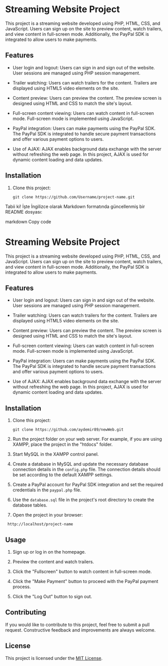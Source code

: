 # Streaming Website Project

This project is a streaming website developed using PHP, HTML, CSS, and JavaScript. Users can sign up on the site to preview content, watch trailers, and view content in full-screen mode. Additionally, the PayPal SDK is integrated to allow users to make payments.

## Features

- User login and logout: Users can sign in and sign out of the website. User sessions are managed using PHP session management.

- Trailer watching: Users can watch trailers for the content. Trailers are displayed using HTML5 video elements on the site.

- Content preview: Users can preview the content. The preview screen is designed using HTML and CSS to match the site's layout.

- Full-screen content viewing: Users can watch content in full-screen mode. Full-screen mode is implemented using JavaScript.

- PayPal integration: Users can make payments using the PayPal SDK. The PayPal SDK is integrated to handle secure payment transactions and offer various payment options to users.

- Use of AJAX: AJAX enables background data exchange with the server without refreshing the web page. In this project, AJAX is used for dynamic content loading and data updates.

## Installation

1. Clone this project:

   ```shell
   git clone https://github.com/Username/project-name.git
   
Tabii ki! İşte İngilizce olarak Markdown formatında güncellenmiş bir README dosyası:

markdown
Copy code
# Streaming Website Project

This project is a streaming website developed using PHP, HTML, CSS, and JavaScript. Users can sign up on the site to preview content, watch trailers, and view content in full-screen mode. Additionally, the PayPal SDK is integrated to allow users to make payments.

## Features

- User login and logout: Users can sign in and sign out of the website. User sessions are managed using PHP session management.

- Trailer watching: Users can watch trailers for the content. Trailers are displayed using HTML5 video elements on the site.

- Content preview: Users can preview the content. The preview screen is designed using HTML and CSS to match the site's layout.

- Full-screen content viewing: Users can watch content in full-screen mode. Full-screen mode is implemented using JavaScript.

- PayPal integration: Users can make payments using the PayPal SDK. The PayPal SDK is integrated to handle secure payment transactions and offer various payment options to users.

- Use of AJAX: AJAX enables background data exchange with the server without refreshing the web page. In this project, AJAX is used for dynamic content loading and data updates.

## Installation

1. Clone this project:

   ```shell
   git clone https://github.com/aydemir89/newWeb.git
   
2. Run the project folder on your web server. For example, if you are using XAMPP, place the project in the "htdocs" folder.

3. Start MySQL in the XAMPP control panel.

4. Create a database in MySQL and update the necessary database connection details in the `config.php` file. The connection details should be set according to the default XAMPP settings.

5. Create a PayPal account for PayPal SDK integration and set the required credentials in the `paypal.php` file.

6. Use the `database.sql` file in the project's root directory to create the database tables.

7. Open the project in your browser:
  ```shell
   http://localhost/project-name
```
## Usage

1. Sign up or log in on the homepage.

2. Preview the content and watch trailers.

3. Click the "Fullscreen" button to watch content in full-screen mode.

4. Click the "Make Payment" button to proceed with the PayPal payment process.

5. Click the "Log Out" button to sign out.

## Contributing

If you would like to contribute to this project, feel free to submit a pull request. Constructive feedback and improvements are always welcome.

## License

This project is licensed under the [MIT License](https://opensource.org/licenses/MIT).


